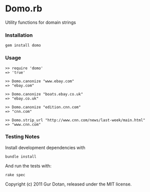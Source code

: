 # Domo.rb
Utility functions for domain strings

### Installation
	gem install domo


### Usage
    >> require 'domo'
    => 'true'

    >> Domo.canonize "www.ebay.com"
    => "ebay.com"

    >> Domo.canonize "boats.ebay.co.uk"
    => "ebay.co.uk"

    >> Domo.canonize "edition.cnn.com"
    => "cnn.com"

    >> Domo.strip_url "http://www.cnn.com/news/last-week/main.html"
    => "www.cnn.com"


### Testing Notes
Install development dependencies with

    bundle install
And run the tests with:

    rake spec


Copyright (c) 2011 Gur Dotan, released under the MIT license.

